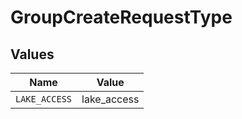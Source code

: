 # GroupCreateRequestType


## Values

| Name          | Value         |
| ------------- | ------------- |
| `LAKE_ACCESS` | lake_access   |